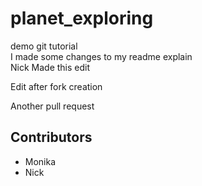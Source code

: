# planet_exploring  
demo git tutorial  
I made some changes to my readme explain  
Nick Made this edit

Edit after fork creation

Another pull request

## Contributors
- Monika
- Nick
